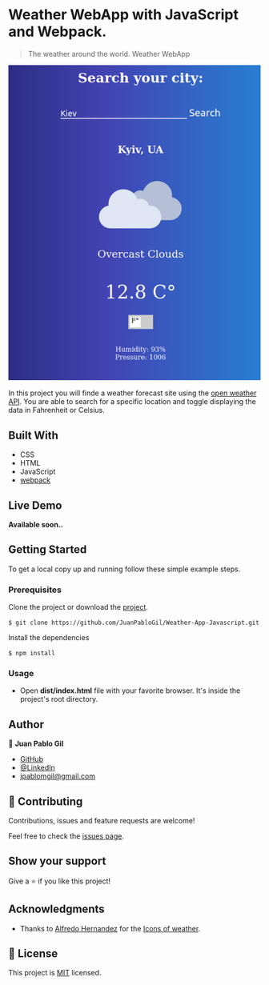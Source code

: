 # Weather WebApp with JavaScript and Webpack.


> The weather around the world. Weather WebApp

<p align="center">
    <img src="demo-app.png">
</p>

In this project you will finde a weather forecast site using the [open weather API](https://openweathermap.org/). You are  able to search for a specific location and toggle displaying the data in Fahrenheit or Celsius.


## Built With

- CSS
- HTML
- JavaScript
- [webpack](https://webpack.js.org/)

## Live Demo

**Available soon..**

## Getting Started

To get a local copy up and running follow these simple example steps.

### Prerequisites

Clone the project or download the [project]('https://github.com/JuanPabloGil/Weather-App-Javascript/archive/feature.zip').

    $ git clone https://github.com/JuanPabloGil/Weather-App-Javascript.git



Install the dependencies

    $ npm install

### Usage

- Open **dist/index.html** file with your favorite browser. It's inside the project's root directory.


## Author

👤 **Juan Pablo Gil**

- [GitHub](https://github.com/JuanPabloGil )
- [@LinkedIn](https://www.linkedin.com/in/juan-pablo-gil-1321a515a/)
- jpablomgil@gmail.com


## 🤝 Contributing

Contributions, issues and feature requests are welcome!

Feel free to check the [issues page](https://github.com/fivan18/todo-list/issues).

## Show your support

Give a ⭐️ if you like this project!

## Acknowledgments

- Thanks to [Alfredo Hernandez](https://www.flaticon.com/authors/alfredo-hernandez) for the [Icons of weather](https://www.flaticon.com/packs/weather-64).


## 📝 License

This project is [MIT](LICENSE) licensed.
